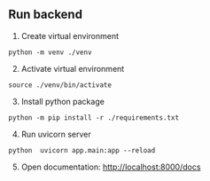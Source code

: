 ## Run backend

1. Create virtual environment
```
python -m venv ./venv
```
2. Activate virtual environment
  ```
  source ./venv/bin/activate
```
3. Install python package
```
python -m pip install -r ./requirements.txt
```
4. Run uvicorn server
```
python  uvicorn app.main:app --reload
```
5. Open documentation: <http://localhost:8000/docs>
